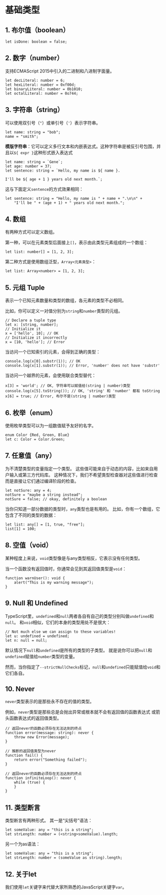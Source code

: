  # 基础类型

## 1. 布尔值（boolean）

    let isDone: boolean = false;

## 2. 数字（number）

支持ECMAScript 2015中引入的二进制和八进制字面量。

    let decLiteral: number = 6;
    let hexLiteral: number = 0xf00d;
    let binaryLiteral: number = 0b1010;
    let octalLiteral: number = 0o744;

## 3. 字符串（string）

可以使用双引号（`"`）或单引号（`'`）表示字符串。

    let name: string = "bob";
    name = "smith";

**模版字符串**：它可以定义多行文本和内嵌表达式。这种字符串是被反引号包围，并且以`${ expr }`这种形式嵌入表达式

    let name: string = `Gene`;
    let age: number = 37;
    let sentence: string = `Hello, my name is ${ name }.

    I'll be ${ age + 1 } years old next month.`;

这与下面定义`sentence`的方式效果相同：

    let sentence: string = "Hello, my name is " + name + ".\n\n" +
        "I'll be " + (age + 1) + " years old next month.";

## 4. 数组

有两种方式可以定义数组。 

第一种，可以在元素类型后面接上`[]`，表示由此类型元素组成的一个数组：

    let list: number[] = [1, 2, 3];

第二种方式是使用数组泛型，`Array<元素类型>`：

    let list: Array<number> = [1, 2, 3];

## 5. 元组 Tuple

表示一个已知元素数量和类型的数组，各元素的类型不必相同。

比如，你可以定义一对值分别为`string`和`number`类型的元组。

    // Declare a tuple type
    let x: [string, number];
    // Initialize it
    x = ['hello', 10]; // OK
    // Initialize it incorrectly
    x = [10, 'hello']; // Error

当访问一个已知索引的元素，会得到正确的类型：

    console.log(x[0].substr(1)); // OK
    console.log(x[1].substr(1)); // Error, 'number' does not have 'substr'

当访问一个越界的元素，会使用联合类型替代：

    x[3] = 'world'; // OK, 字符串可以赋值给(string | number)类型
    console.log(x[5].toString()); // OK, 'string' 和 'number' 都有 toString
    x[6] = true; // Error, 布尔不是(string | number)类型

## 6. 枚举（enum）

使用枚举类型可以为一组数值赋予友好的名字。

    enum Color {Red, Green, Blue}
    let c: Color = Color.Green;

## 7. 任意值（any）

为不清楚类型的变量指定一个类型。 
这些值可能来自于动态的内容，比如来自用户输入或第三方代码库。
这种情况下，我们不希望类型检查器对这些值进行检查而是直接让它们通过编译阶段的检查。

    let notSure: any = 4;
    notSure = "maybe a string instead";
    notSure = false; // okay, definitely a boolean

当你只知道一部分数据的类型时，`any`类型也是有用的。 
比如，你有一个数组，它包含了不同的类型的数据：

    let list: any[] = [1, true, "free"];
    list[1] = 100;

## 8. 空值（void）

某种程度上来说，`void`类型像是与any类型相反，它表示没有任何类型。

当一个函数没有返回值时，你通常会见到其返回值类型是`void`：

    function warnUser(): void {
        alert("This is my warning message");
    }

## 9. Null 和 Undefined

TypeScript里，`undefined`和`null`两者各自有自己的类型分别叫做`undefined`和`null`。 
和`void`相似，它们的本身的类型用处不是很大：

    // Not much else we can assign to these variables!
    let u: undefined = undefined;
    let n: null = null;

默认情况下`null`和`undefined`是所有的类型的子类型。 
就是说你可以把`null`和`undefined`赋值给`number`类型的变量。

然而，当你指定了`--strictNullChecks`标记，`null`和`undefined`只能赋值给`void`和它们各自。

## 10. Never

`never`类型表示的是那些永不存在的值的类型。

例如，`never`类型是那些总是会抛出异常或根本就不会有返回值的函数表达式
或箭头函数表达式的返回值类型。

    // 返回never的函数必须存在无法达到的终点
    function error(message: string): never {
        throw new Error(message);
    }

    // 推断的返回值类型为never
    function fail() {
        return error("Something failed");
    }

    // 返回never的函数必须存在无法达到的终点
    function infiniteLoop(): never {
        while (true) {
        }
    }

## 11. 类型断言

类型断言有两种形式。 其一是“尖括号”语法：

    let someValue: any = "this is a string";
    let strLength: number = (<string>someValue).length;

另一个为as语法：

    let someValue: any = "this is a string";
    let strLength: number = (someValue as string).length;

## 12. 关于let

我们使用`let`关键字来代替大家所熟悉的JavaScript关键字`var`。
